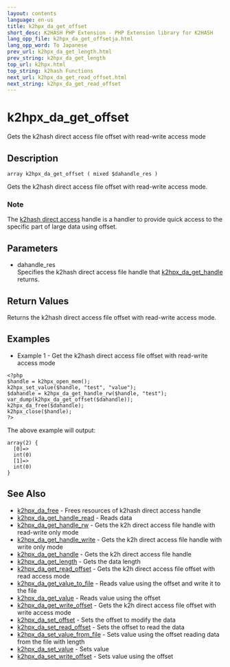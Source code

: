 ```yaml
---
layout: contents
language: en-us
title: k2hpx_da_get_offset
short_desc: K2HASH PHP Extension - PHP Extension library for K2HASH
lang_opp_file: k2hpx_da_get_offsetja.html
lang_opp_word: To Japanese
prev_url: k2hpx_da_get_length.html
prev_string: k2hpx_da_get_length
top_url: k2hpx.html
top_string: k2hash Functions
next_url: k2hpx_da_get_read_offset.html
next_string: k2hpx_da_get_read_offset
---
```


# k2hpx_da_get_offset
Gets the k2hash direct access file offset with read-write access mode

## Description
```
array k2hpx_da_get_offset ( mixed $dahandle_res )
```
Gets the k2hash direct access file offset with read-write access mode. 

### Note
The [k2hash direct access](https://pages.ghe.corp.yahoo.co.jp/yjcore/k2hash_phpext/en/function.k2hpx-da-free.html) handle is a handler to provide quick access to the specific part of large data using offset. 

## Parameters
- dahandle_res  
Specifies the k2hash direct access file handle that [k2hpx_da_get_handle](k2hpx_da_get_handle.html) returns.

## Return Values
Returns the k2hash direct access file offset with read-write access mode. 

## Examples
- Example 1 - Get the k2hash direct access file offset with read-write access mode
```
<?php
$handle = k2hpx_open_mem();
k2hpx_set_value($handle, "test", "value");
$dahandle = k2hpx_da_get_handle_rw($handle, "test");
var_dump(k2hpx_da_get_offset($dahandle));
k2hpx_da_free($dahandle);
k2hpx_close($handle);
?>
```
The above example will output:
```
array(2) {
  [0]=>
  int(0)
  [1]=>
  int(0)
}
```

## See Also
- [k2hpx_da_free](k2hpx_da_free.html) - Frees resources of k2hash direct access handle
- [k2hpx_da_get_handle_read](k2hpx_da_get_handle_read.html) - Reads data
- [k2hpx_da_get_handle_rw](k2hpx_da_get_handle_rw.html) - Gets the k2h direct access file handle with read-write only mode
- [k2hpx_da_get_handle_write](k2hpx_da_get_handle_write.html) - Gets the k2h direct access file handle with write only mode
- [k2hpx_da_get_handle](k2hpx_da_get_handle.html) - Gets the k2h direct access file handle
- [k2hpx_da_get_length](k2hpx_da_get_length.html) - Gets the data length
- [k2hpx_da_get_read_offset](k2hpx_da_get_read_offset.html) - Gets the k2h direct access file offset with read access mode
- [k2hpx_da_get_value_to_file](k2hpx_da_get_value_to_file.html) - Reads value using the offset and write it to the file
- [k2hpx_da_get_value](k2hpx_da_get_value.html) - Reads value using the offset
- [k2hpx_da_get_write_offset](k2hpx_da_get_write_offset.html) - Gets the k2h direct access file offset with write access mode
- [k2hpx_da_set_offset](k2hpx_da_set_offset.html) - Sets the offset to modify the data
- [k2hpx_da_set_read_offset](k2hpx_da_set_read_offset.html) - Sets the offset to read the data
- [k2hpx_da_set_value_from_file](k2hpx_da_set_value_from_file.html) - Sets value using the offset reading data from the file with length
- [k2hpx_da_set_value](k2hpx_da_set_value.html) - Sets value
- [k2hpx_da_set_write_offset](k2hpx_da_set_write_offset.html) - Sets value using the offset
